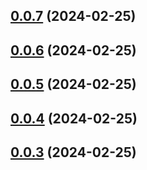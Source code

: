 ## [0.0.7](https://github.com/konotorii/osu-functions/compare/v0.0.6...v0.0.7) (2024-02-25)



## [0.0.6](https://github.com/konotorii/osu-functions/compare/v0.0.5...v0.0.6) (2024-02-25)



## [0.0.5](https://github.com/konotorii/osu-functions/compare/v0.0.4...v0.0.5) (2024-02-25)



## [0.0.4](https://github.com/konotorii/osu-functions/compare/v0.0.3...v0.0.4) (2024-02-25)



## [0.0.3](https://github.com/konotorii/osu-functions/compare/v0.0.2...v0.0.3) (2024-02-25)



